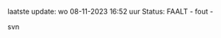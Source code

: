 laatste update: 
wo 08-11-2023 16:52   uur 
Status: FAALT - fout - 
<div class="service R">svn</div>